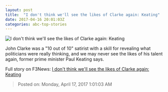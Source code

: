 ```yaml
---
layout: post
title:  "I don't think we'll see the likes of Clarke again: Keating"
date: 2017-04-16 20:01:03Z
categories: abc-top-stories
---
```


![I don't think we'll see the likes of Clarke again: Keating](http://www.abc.net.au/news/image/8446634-1x1-700x700.jpg)

John Clarke was a "10 out of 10" satirist with a skill for revealing what politicians were really thinking, and we may never see the likes of his talent again, former prime minister Paul Keating says.


Full story on F3News: [I don't think we'll see the likes of Clarke again: Keating](http://www.f3nws.com/n/m3m3GB)

> Posted on: Monday, April 17, 2017 1:01:03 AM
